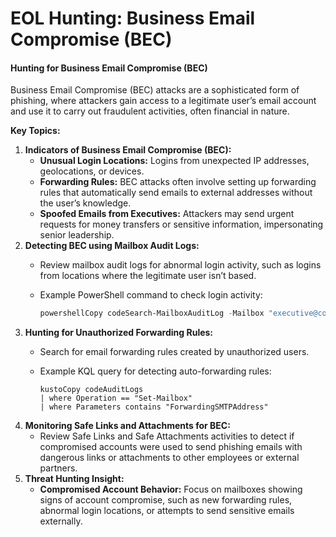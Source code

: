 # EOL Hunting: Business Email Compromise (BEC)

#### **Hunting for Business Email Compromise (BEC)**

Business Email Compromise (BEC) attacks are a sophisticated form of phishing, where attackers gain access to a legitimate user’s email account and use it to carry out fraudulent activities, often financial in nature.

**Key Topics:**

1. **Indicators of Business Email Compromise (BEC):**
   * **Unusual Login Locations:** Logins from unexpected IP addresses, geolocations, or devices.
   * **Forwarding Rules:** BEC attacks often involve setting up forwarding rules that automatically send emails to external addresses without the user’s knowledge.
   * **Spoofed Emails from Executives:** Attackers may send urgent requests for money transfers or sensitive information, impersonating senior leadership.
2. **Detecting BEC using Mailbox Audit Logs:**
   * Review mailbox audit logs for abnormal login activity, such as logins from locations where the legitimate user isn’t based.
   *   Example PowerShell command to check login activity:

       ```powershell
       powershellCopy codeSearch-MailboxAuditLog -Mailbox "executive@company.com" -LogonTypes Admin, Delegate, Owner
       ```
3. **Hunting for Unauthorized Forwarding Rules:**
   * Search for email forwarding rules created by unauthorized users.
   *   Example KQL query for detecting auto-forwarding rules:

       ```kusto
       kustoCopy codeAuditLogs 
       | where Operation == "Set-Mailbox"
       | where Parameters contains "ForwardingSMTPAddress"
       ```
4. **Monitoring Safe Links and Attachments for BEC:**
   * Review Safe Links and Safe Attachments activities to detect if compromised accounts were used to send phishing emails with dangerous links or attachments to other employees or external partners.
5. **Threat Hunting Insight:**
   * **Compromised Account Behavior:** Focus on mailboxes showing signs of account compromise, such as new forwarding rules, abnormal login locations, or attempts to send sensitive emails externally.

